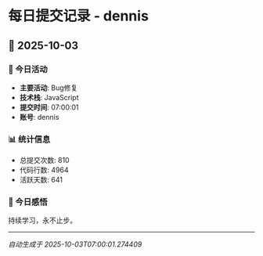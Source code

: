 # 每日提交记录 - dennis

## 📅 2025-10-03

### 🎯 今日活动
- **主要活动**: Bug修复
- **技术栈**: JavaScript
- **提交时间**: 07:00:01
- **账号**: dennis

### 📊 统计信息
- 总提交次数: 810
- 代码行数: 4964
- 活跃天数: 641

### 💭 今日感悟
持续学习，永不止步。

---
*自动生成于 2025-10-03T07:00:01.274409*
